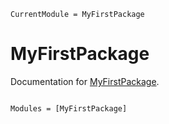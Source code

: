 ```@meta
CurrentModule = MyFirstPackage
```

# MyFirstPackage

Documentation for [MyFirstPackage](https://github.com/JizheLai/MyFirstPackage.jl).

```@index
```

```@autodocs
Modules = [MyFirstPackage]
```
